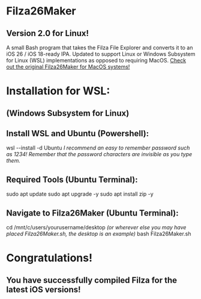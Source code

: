 # Filza26Maker
## Version 2.0 for Linux!
A small Bash program that takes the Filza File Explorer and converts it to an iOS 26 / iOS 18-ready IPA.
Updated to support Linux or Windows Subsystem for Linux (WSL) implementations as opposed to requiring MacOS.
<a href="https://idevicecentral.com/tweaks/filza26maker-filza-convert-deb-to-ipa-no-jailbreak-ios-18-26/">Check out the original Filza26Maker for MacOS systems!</a>

# Installation for WSL:
## (Windows Subsystem for Linux)

## Install WSL and Ubuntu (Powershell):
wsl --install -d Ubuntu *I recommend an easy to remember password such as 1234! Remember that the password characters are invisible as you type them.*

## Required Tools (Ubuntu Terminal):
sudo apt update
sudo apt upgrade -y
sudo apt install zip -y

## Navigate to Filza26Maker (Ubuntu Terminal):
cd /mnt/c/users/yourusername/desktop *(or wherever else you may have placed Filza26Maker.sh, the desktop is an example)*
bash Filza26Maker.sh

# Congratulations!
## You have successfully compiled Filza for the latest iOS versions!